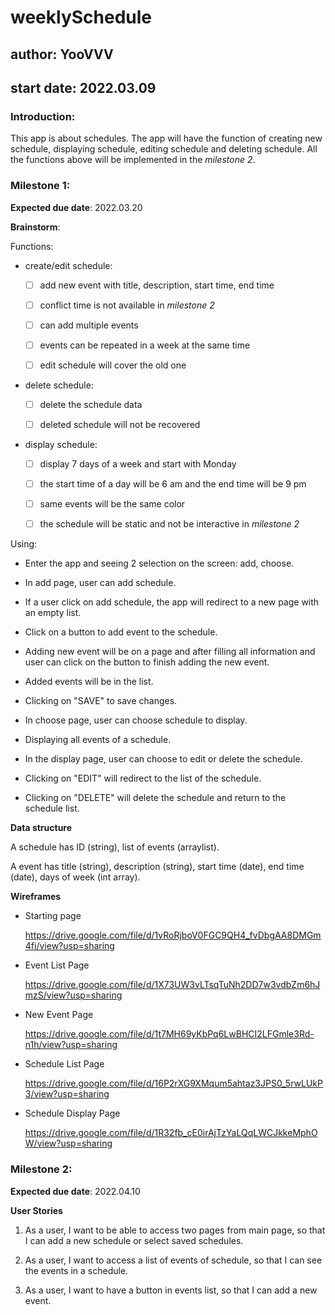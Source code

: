 # weeklySchedule
## author: YooVVV
## start date: 2022.03.09

### Introduction:

This app is about schedules. The app will have the function of creating new schedule, displaying
schedule, editing schedule and deleting schedule. All the functions above will be implemented in the
 *milestone 2*.

### Milestone 1:

**Expected due date**: 2022.03.20

**Brainstorm**: 

Functions:

- create/edit schedule:
    
    - [ ] add new event with title, description, start time, end time
    
    - [ ] conflict time is not available in *milestone 2*
    
    - [ ] can add multiple events
    
    - [ ] events can be repeated in a week at the same time
  
    - [ ] edit schedule will cover the old one
    

- delete schedule:
    
    - [ ] delete the schedule data
  
    - [ ] deleted schedule will not be recovered


- display schedule:
  
    - [ ] display 7 days of a week and start with Monday
  
    - [ ] the start time of a day will be 6 am and the end time will be 9 pm
  
    - [ ] same events will be the same color
  
    - [ ] the schedule will be static and not be interactive in *milestone 2*
    
Using:

- Enter the app and seeing 2 selection on the screen: add, choose.
   
- In add page, user can add schedule.

- If a user click on add schedule, the app will redirect to a new page with an empty list.
   
- Click on a button to add event to the schedule.

- Adding new event will be on a page and after filling all information and user can click on the
 button to finish adding the new event.
  
- Added events will be in the list.

- Clicking on "SAVE" to save changes.

- In choose page, user can choose schedule to display.

- Displaying all events of a schedule.

- In the display page, user can choose to edit or delete the schedule.

- Clicking on "EDIT" will redirect to the list of the schedule.

- Clicking on "DELETE" will delete the schedule and return to the schedule list.

**Data structure**

A schedule has ID (string), list of events (arraylist).

A event has title (string), description (string), start time (date), end time (date), days
 of week (int array).

**Wireframes**

- Starting page
  
  https://drive.google.com/file/d/1vRoRjboV0FGC9QH4_fvDbgAA8DMGm4fi/view?usp=sharing

- Event List Page

  https://drive.google.com/file/d/1X73UW3vLTsqTuNh2DD7w3vdbZm6hJmzS/view?usp=sharing

- New Event Page

  https://drive.google.com/file/d/1t7MH69yKbPq6LwBHCI2LFGmle3Rd-n1h/view?usp=sharing

- Schedule List Page

  https://drive.google.com/file/d/16P2rXG9XMqum5ahtaz3JPS0_5rwLUkP3/view?usp=sharing

- Schedule Display Page

  https://drive.google.com/file/d/1R32fb_cE0irAjTzYaLQqLWCJkkeMphOW/view?usp=sharing


### Milestone 2:

**Expected due date**: 2022.04.10

**User Stories**

1. As a user, I want to be able to access two pages from main page, so that I can add a new schedule
 or select saved schedules.
   
2. As a user, I want to access a list of events of schedule, so that I can see the events in
a schedule.
   
3. As a user, I want to have a button in events list, so that I can add a new event.